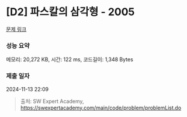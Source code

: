 # [D2] 파스칼의 삼각형 - 2005 

[문제 링크](https://swexpertacademy.com/main/code/problem/problemDetail.do?contestProbId=AV5P0-h6Ak4DFAUq) 

### 성능 요약

메모리: 20,272 KB, 시간: 122 ms, 코드길이: 1,348 Bytes

### 제출 일자

2024-11-13 22:09



> 출처: SW Expert Academy, https://swexpertacademy.com/main/code/problem/problemList.do